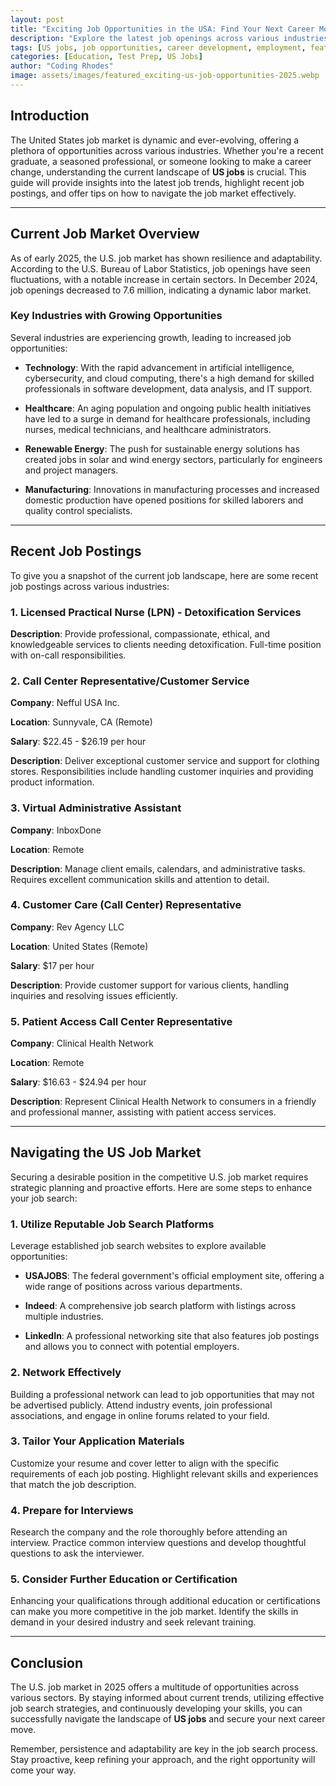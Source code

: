 ```yaml
---
layout: post
title: "Exciting Job Opportunities in the USA: Find Your Next Career Move Today!"
description: "Explore the latest job openings across various industries in the USA. Discover how to navigate the US jobs market and secure your next career opportunity."
tags: [US jobs, job opportunities, career development, employment, featured]
categories: [Education, Test Prep, US Jobs]
author: "Coding Rhodes"
image: assets/images/featured_exciting-us-job-opportunities-2025.webp
---
```


## Introduction

The United States job market is dynamic and ever-evolving, offering a plethora of opportunities across various industries. Whether you're a recent graduate, a seasoned professional, or someone looking to make a career change, understanding the current landscape of **US jobs** is crucial. This guide will provide insights into the latest job trends, highlight recent job postings, and offer tips on how to navigate the job market effectively.

---

## Current Job Market Overview

As of early 2025, the U.S. job market has shown resilience and adaptability. According to the U.S. Bureau of Labor Statistics, job openings have seen fluctuations, with a notable increase in certain sectors. In December 2024, job openings decreased to 7.6 million, indicating a dynamic labor market.

### Key Industries with Growing Opportunities

Several industries are experiencing growth, leading to increased job opportunities:

- **Technology**: With the rapid advancement in artificial intelligence, cybersecurity, and cloud computing, there's a high demand for skilled professionals in software development, data analysis, and IT support.

- **Healthcare**: An aging population and ongoing public health initiatives have led to a surge in demand for healthcare professionals, including nurses, medical technicians, and healthcare administrators.

- **Renewable Energy**: The push for sustainable energy solutions has created jobs in solar and wind energy sectors, particularly for engineers and project managers.

- **Manufacturing**: Innovations in manufacturing processes and increased domestic production have opened positions for skilled laborers and quality control specialists.

---

## Recent Job Postings

To give you a snapshot of the current job landscape, here are some recent job postings across various industries:

### 1. **Licensed Practical Nurse (LPN) - Detoxification Services**


**Description**: Provide professional, compassionate, ethical, and knowledgeable services to clients needing detoxification. Full-time position with on-call responsibilities.


### 2. **Call Center Representative/Customer Service**

**Company**: Nefful USA Inc.

**Location**: Sunnyvale, CA (Remote)

**Salary**: $22.45 - $26.19 per hour

**Description**: Deliver exceptional customer service and support for clothing stores. Responsibilities include handling customer inquiries and providing product information.

### 3. **Virtual Administrative Assistant**

**Company**: InboxDone

**Location**: Remote

**Description**: Manage client emails, calendars, and administrative tasks. Requires excellent communication skills and attention to detail.

### 4. **Customer Care (Call Center) Representative**

**Company**: Rev Agency LLC

**Location**: United States (Remote)

**Salary**: $17 per hour

**Description**: Provide customer support for various clients, handling inquiries and resolving issues efficiently.

### 5. **Patient Access Call Center Representative**

**Company**: Clinical Health Network

**Location**: Remote

**Salary**: $16.63 - $24.94 per hour

**Description**: Represent Clinical Health Network to consumers in a friendly and professional manner, assisting with patient access services.

---

## Navigating the US Job Market

Securing a desirable position in the competitive U.S. job market requires strategic planning and proactive efforts. Here are some steps to enhance your job search:

### 1. **Utilize Reputable Job Search Platforms**

Leverage established job search websites to explore available opportunities:

- **USAJOBS**: The federal government's official employment site, offering a wide range of positions across various departments.

- **Indeed**: A comprehensive job search platform with listings across multiple industries. 

- **LinkedIn**: A professional networking site that also features job postings and allows you to connect with potential employers.

### 2. **Network Effectively**

Building a professional network can lead to job opportunities that may not be advertised publicly. Attend industry events, join professional associations, and engage in online forums related to your field.

### 3. **Tailor Your Application Materials**

Customize your resume and cover letter to align with the specific requirements of each job posting. Highlight relevant skills and experiences that match the job description.

### 4. **Prepare for Interviews**

Research the company and the role thoroughly before attending an interview. Practice common interview questions and develop thoughtful questions to ask the interviewer.

### 5. **Consider Further Education or Certification**

Enhancing your qualifications through additional education or certifications can make you more competitive in the job market. Identify the skills in demand in your desired industry and seek relevant training.

---

## Conclusion

The U.S. job market in 2025 offers a multitude of opportunities across various sectors. By staying informed about current trends, utilizing effective job search strategies, and continuously developing your skills, you can successfully navigate the landscape of **US jobs** and secure your next career move.

Remember, persistence and adaptability are key in the job search process. Stay proactive, keep refining your approach, and the right opportunity will come your way.

